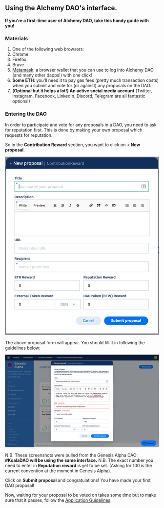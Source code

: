 ## Using the Alchemy DAO's interface.
#### If you're a first-time user of Alchemy DAO, take this handy guide with you!

### Materials
1. One of the following web browsers:
  1. Chrome
  1. Firefox
  1. Brave
1. [Metamask](https://metamask.io/): a browser wallet that you can use to log into Alchemy DAO (and many other dapps!) with one click!
1. **Some ETH**: you'll need it to pay gas fees (pretty much transaction costs) when you submit and vote for (or against) any proposals on the DAO.
1. **(Optional but it helps a lot!) An active social media account** (Twitter, Instagram, Facebook, LinkedIn, Discord, Telegram are all fantastic options!)

### Entering the DAO
In order to participate and vote for any proposals in a DAO, you need to ask for reputation first.
This is done by making your own proposal which requests for reputation.

So in the **Contribution Reward** section, you want to click on **+ New proposal**.  

![The proposal form](https://raw.githubusercontent.com/bitfwdcommunity/KoalaDAO/master/Tutorial%20files/Blank%20Proposal%20form.png)

The above proposal form will appear. You should fill it in following the guidelines below:

![Filled proposal example](https://raw.githubusercontent.com/bitfwdcommunity/KoalaDAO/master/Tutorial%20files/Filled%20Proposal%20example.png)

N.B. These screenshots were pulled from the Genesis Alpha DAO: **#KoalaDAO will be using the same interface.**
N.B. The exact number you need to enter in **Reputation reward** is yet to be set. (Asking for 100 is the current convention at the moment in Genesis Alpha).

Click on **Submit proposal** and congratulations! You have made your first DAO proposal!

Now, waiting for your proposal to be voted on takes some time but to make sure that it passes, follow the [Application Guidelines](Application_Guideline.MD).
